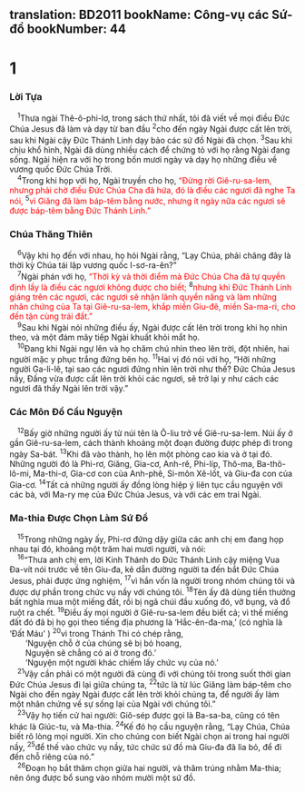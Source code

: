 translation: BD2011
bookName: Công-vụ các Sứ-đồ 
bookNumber: 44
-------

<div class="title"><h1>1</h1><h3>Lời Tựa</h3></div>
<span class="verse cong_1_1"> <sup>1</sup>Thưa ngài Thê-ô-phi-lơ, trong sách thứ nhất, tôi đã viết về mọi điều Ðức Chúa Jesus đã làm và dạy từ ban đầu </span>
<span class="verse cong_1_2"><sup>2</sup>cho đến ngày Ngài được cất lên trời, sau khi Ngài cậy Ðức Thánh Linh dạy bảo các sứ đồ Ngài đã chọn. </span>
<span class="verse cong_1_3"><sup>3</sup>Sau khi chịu khổ hình, Ngài đã dùng nhiều cách để chứng tỏ với họ rằng Ngài đang sống. Ngài hiện ra với họ trong bốn mươi ngày và dạy họ những điều về vương quốc Ðức Chúa Trời.<br/></span>
<span class="verse cong_1_4"> <sup>4</sup>Trong khi họp với họ, Ngài truyền cho họ, <font color="red">“Ðừng rời Giê-ru-sa-lem, nhưng phải chờ điều Ðức Chúa Cha đã hứa, đó là điều các ngươi đã nghe Ta nói, </font></span>
<span class="verse cong_1_5"><sup>5</sup><font color="red">vì Giăng đã làm báp-têm bằng nước, nhưng ít ngày nữa các ngươi sẽ được báp-têm bằng Ðức Thánh Linh.”</font><br/></span>
<div class="title"><h3>Chúa Thăng Thiên</h3></div>
<span class="verse cong_1_6"> <sup>6</sup>Vậy khi họ đến với nhau, họ hỏi Ngài rằng, “Lạy Chúa, phải chăng đây là thời kỳ Chúa tái lập vương quốc I-sơ-ra-ên?”<br/></span>
<span class="verse cong_1_7"> <sup>7</sup>Ngài phán với họ, <font color="red">“Thời kỳ và thời điểm mà Ðức Chúa Cha đã tự quyền định lấy là điều các ngươi không được cho biết; </font></span>
<span class="verse cong_1_8"><sup>8</sup><font color="red">nhưng khi Ðức Thánh Linh giáng trên các ngươi, các ngươi sẽ nhận lãnh quyền năng và làm những nhân chứng của Ta tại Giê-ru-sa-lem, khắp miền Giu-đê, miền Sa-ma-ri, cho đến tận cùng trái đất.”</font><br/></span>
<span class="verse cong_1_9"> <sup>9</sup>Sau khi Ngài nói những điều ấy, Ngài được cất lên trời trong khi họ nhìn theo, và một đám mây tiếp Ngài khuất khỏi mắt họ. <br/></span>
<span class="verse cong_1_10"> <sup>10</sup>Ðang khi Ngài ngự lên và họ chăm chú nhìn theo lên trời, đột nhiên, hai người mặc y phục trắng đứng bên họ. </span>
<span class="verse cong_1_11"><sup>11</sup>Hai vị đó nói với họ, “Hỡi những người Ga-li-lê, tại sao các ngươi đứng nhìn lên trời như thế? Ðức Chúa Jesus nầy, Ðấng vừa được cất lên trời khỏi các ngươi, sẽ trở lại y như cách các ngươi đã thấy Ngài lên trời vậy.”<br/></span>
<div class="title"><h3>Các Môn Ðồ Cầu Nguyện</h3></div>
<span class="verse cong_1_12"> <sup>12</sup>Bấy giờ những người ấy từ núi tên là Ô-liu trở về Giê-ru-sa-lem. Núi ấy ở gần Giê-ru-sa-lem, cách thành khoảng một đoạn đường được phép đi trong ngày Sa-bát. </span>
<span class="verse cong_1_13"><sup>13</sup>Khi đã vào thành, họ lên một phòng cao kia và ở tại đó. Những người đó là Phi-rơ, Giăng, Gia-cơ, Anh-rê, Phi-líp, Thô-ma, Ba-thô-lô-mi, Ma-thi-ơ, Gia-cơ con của Anh-phê, Si-môn Xê-lốt, và Giu-đa con của Gia-cơ. </span>
<span class="verse cong_1_14"><sup>14</sup>Tất cả những người ấy đồng lòng hiệp ý liên tục cầu nguyện với các bà, với Ma-ry mẹ của Ðức Chúa Jesus, và với các em trai Ngài.<br/></span>
<div class="title"><h3>Ma-thia Ðược Chọn Làm Sứ Ðồ</h3></div>
<span class="verse cong_1_15"> <sup>15</sup>Trong những ngày ấy, Phi-rơ đứng dậy giữa các anh chị em đang họp nhau tại đó, khoảng một trăm hai mươi người, và nói:<br/></span>
<span class="verse cong_1_16"> <sup>16</sup>“Thưa anh chị em, lời Kinh Thánh do Ðức Thánh Linh cậy miệng Vua Ða-vít nói trước về tên Giu-đa, kẻ dẫn đường người ta đến bắt Ðức Chúa Jesus, phải được ứng nghiệm, </span>
<span class="verse cong_1_17"><sup>17</sup>vì hắn vốn là người trong nhóm chúng tôi và được dự phần trong chức vụ nầy với chúng tôi. </span>
<span class="verse cong_1_18"><sup>18</sup>Tên ấy đã dùng tiền thưởng bất nghĩa mua một miếng đất, rồi bị ngã chúi đầu xuống đó, vỡ bụng, và đổ ruột ra chết. </span>
<span class="verse cong_1_19"><sup>19</sup>Ðiều ấy mọi người ở Giê-ru-sa-lem đều biết cả; vì thế miếng đất đó đã bị họ gọi theo tiếng địa phương là ‘Hắc-ên-đa-ma,’ (có nghĩa là ‘Ðất Máu’ ) </span>
<span class="verse cong_1_20"><sup>20</sup>vì trong Thánh Thi có chép rằng,<br/>  ‘Nguyện chỗ ở của chúng sẽ bị bỏ hoang,<br/>  Nguyện sẽ chẳng có ai ở trong đó.’ <br/>  ‘Nguyện một người khác chiếm lấy chức vụ của nó.’ <br/></span>
<span class="verse cong_1_21"> <sup>21</sup>Vậy cần phải có một người đã cùng đi với chúng tôi trong suốt thời gian Ðức Chúa Jesus đi lại giữa chúng ta, </span>
<span class="verse cong_1_22"><sup>22</sup>tức là từ lúc Giăng làm báp-têm cho Ngài cho đến ngày Ngài được cất lên trời khỏi chúng ta, để người ấy làm một nhân chứng về sự sống lại của Ngài với chúng tôi.”<br/></span>
<span class="verse cong_1_23"> <sup>23</sup>Vậy họ tiến cử hai người: Giô-sép được gọi là Ba-sa-ba, cũng có tên khác là Giúc-tu, và Ma-thia. </span>
<span class="verse cong_1_24"><sup>24</sup>Kế đó họ cầu nguyện rằng, “Lạy Chúa, Chúa biết rõ lòng mọi người. Xin cho chúng con biết Ngài chọn ai trong hai người nầy, </span>
<span class="verse cong_1_25"><sup>25</sup>để thế vào chức vụ nầy, tức chức sứ đồ mà Giu-đa đã lìa bỏ, để đi đến chỗ riêng của nó.”<br/></span>
<span class="verse cong_1_26"> <sup>26</sup>Ðoạn họ bắt thăm chọn giữa hai người, và thăm trúng nhằm Ma-thia; nên ông được bổ sung vào nhóm mười một sứ đồ.<br/></span>
